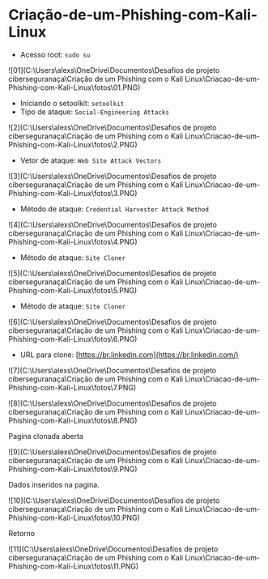 # Criação-de-um-Phishing-com-Kali-Linux





- Acesso root: `sudo su`

![01](C:\Users\alexs\OneDrive\Documentos\Desafios de projeto ciberseguranaça\Criação de um Phishing com o Kali Linux\Criacao-de-um-Phishing-com-Kali-Linux\fotos\01.PNG)

- Iniciando o setoolkit: `setoolkit`
- Tipo de ataque: `Social-Engineering Attacks`

![2](C:\Users\alexs\OneDrive\Documentos\Desafios de projeto ciberseguranaça\Criação de um Phishing com o Kali Linux\Criacao-de-um-Phishing-com-Kali-Linux\fotos\2.PNG)

- Vetor de ataque: `Web Site Attack Vectors`

![3](C:\Users\alexs\OneDrive\Documentos\Desafios de projeto ciberseguranaça\Criação de um Phishing com o Kali Linux\Criacao-de-um-Phishing-com-Kali-Linux\fotos\3.PNG)

- Método de ataque: `Credential Harvester Attack Method `

![4](C:\Users\alexs\OneDrive\Documentos\Desafios de projeto ciberseguranaça\Criação de um Phishing com o Kali Linux\Criacao-de-um-Phishing-com-Kali-Linux\fotos\4.PNG)

- Método de ataque: `Site Cloner`

![5](C:\Users\alexs\OneDrive\Documentos\Desafios de projeto ciberseguranaça\Criação de um Phishing com o Kali Linux\Criacao-de-um-Phishing-com-Kali-Linux\fotos\5.PNG)

- Método de ataque: `Site Cloner`

![6](C:\Users\alexs\OneDrive\Documentos\Desafios de projeto ciberseguranaça\Criação de um Phishing com o Kali Linux\Criacao-de-um-Phishing-com-Kali-Linux\fotos\6.PNG)

- URL para clone: [https://br.linkedin.com](https://br.linkedin.com/)

![7](C:\Users\alexs\OneDrive\Documentos\Desafios de projeto ciberseguranaça\Criação de um Phishing com o Kali Linux\Criacao-de-um-Phishing-com-Kali-Linux\fotos\7.PNG)

![8](C:\Users\alexs\OneDrive\Documentos\Desafios de projeto ciberseguranaça\Criação de um Phishing com o Kali Linux\Criacao-de-um-Phishing-com-Kali-Linux\fotos\8.PNG)

Pagina clonada aberta 

![9](C:\Users\alexs\OneDrive\Documentos\Desafios de projeto ciberseguranaça\Criação de um Phishing com o Kali Linux\Criacao-de-um-Phishing-com-Kali-Linux\fotos\9.PNG)

Dados inseridos na pagina.

![10](C:\Users\alexs\OneDrive\Documentos\Desafios de projeto ciberseguranaça\Criação de um Phishing com o Kali Linux\Criacao-de-um-Phishing-com-Kali-Linux\fotos\10.PNG)

Retorno 

![11](C:\Users\alexs\OneDrive\Documentos\Desafios de projeto ciberseguranaça\Criação de um Phishing com o Kali Linux\Criacao-de-um-Phishing-com-Kali-Linux\fotos\11.PNG)

